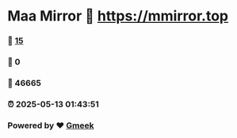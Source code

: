 # Maa Mirror :link: https://mmirror.top 
### :page_facing_up: [15](https://mmirror.top/tag.html) 
### :speech_balloon: 0 
### :hibiscus: 46665 
### :alarm_clock: 2025-05-13 01:43:51 
### Powered by :heart: [Gmeek](https://github.com/Meekdai/Gmeek)
